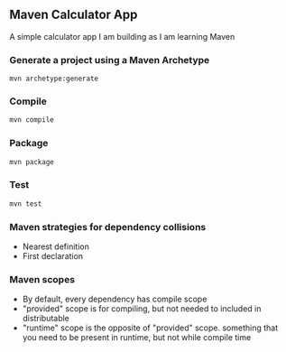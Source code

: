 ## Maven Calculator App
A simple calculator app I am building as I am learning Maven

### Generate a project using a Maven Archetype
```
mvn archetype:generate
```

### Compile
```bash
mvn compile
```

### Package
```bash
mvn package
```

### Test
```bash
mvn test
```

### Maven strategies for dependency collisions
- Nearest definition
- First declaration

### Maven scopes
- By default, every dependency has compile scope
- "provided" scope is for compiling, but not needed to included in distributable
- "runtime" scope is the opposite of "provided" scope. something that you need to be present in runtime, but not while compile time

